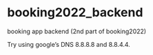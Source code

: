 # booking2022_backend
booking app backend (2nd part of booking2022)


Try using google’s DNS 8.8.8.8 and 8.8.4.4.
